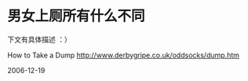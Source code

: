 # 男女上厕所有什么不同

下文有具体描述 ：）

How to Take a Dump
http://www.derbygripe.co.uk/oddsocks/dump.htm

2006-12-19